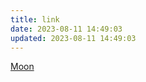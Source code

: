 ```yaml
---
title: link
date: 2023-08-11 14:49:03
updated: 2023-08-11 14:49:03
---
```


[Moon](/source/_posts/draft1.md "presentation")